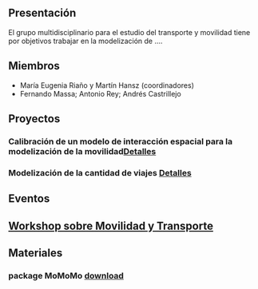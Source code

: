 


## Presentación
El grupo multidisciplinario para el estudio del transporte y movilidad tiene por objetivos trabajar en la modelización de ....
   
   
## Miembros 
+ María Eugenia Riaño y Martín Hansz (coordinadores)
+ Fernando Massa;  Antonio Rey; Andrés Castrillejo

## Proyectos
### Calibración de un modelo de interacción espacial para la modelización de la movilidad[Detalles](projects/anii2018)
### Modelización de la cantidad de viajes [Detalles](projects/csic2019)

## Eventos
## [Workshop sobre Movilidad y Transporte](workshop2019/workshop)


## Materiales
### package MoMoMo [download](link)




